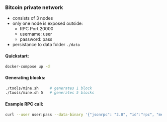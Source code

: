 ### Bitcoin private network

- consists of 3 nodes
- only one node is exposed outside:
  - RPC Port 20000
  - username: user
  - password: pass
- persistance to data folder `./data`

#### Quickstart:

```sh
docker-compose up -d
```

#### Generating blocks:

```sh
./tools/mine.sh     # generates 1 block
./tools/mine.sh 5   # generates 5 blocks
```

#### Example RPC call:

```sh
curl --user user:pass --data-binary '{"jsonrpc": "2.0", "id":"rpc", "method": "getnetworkinfo", "params": [] }' -H 'content-type: application/json;' http://127.0.0.1:20000/
```
